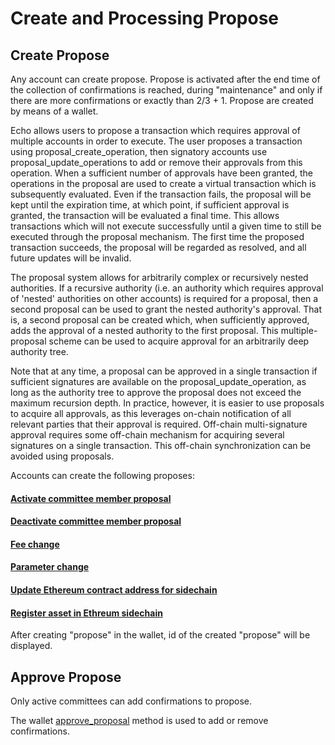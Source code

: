 # Create and Processing Propose

## Create Propose

Any account can create propose. Propose is activated after the end time of the collection of confirmations is reached, during "maintenance" and only if there are more confirmations or exactly than 2/3 + 1.
Propose are created by means of a wallet.

Echo allows users to propose a transaction which requires approval of multiple accounts in order to execute. The user proposes a transaction using proposal\_create\_operation, then signatory accounts use proposal\_update\_operations to add or remove their approvals from this operation. When a sufficient number of approvals have been granted, the operations in the proposal are used to create a virtual transaction which is subsequently evaluated. Even if the transaction fails, the proposal will be kept until the expiration time, at which point, if sufficient approval is granted, the transaction will be evaluated a final time. This allows transactions which will not execute successfully until a given time to still be executed through the proposal mechanism. The first time the proposed transaction succeeds, the proposal will be regarded as resolved, and all future updates will be invalid.

The proposal system allows for arbitrarily complex or recursively nested authorities. If a recursive authority \(i.e. an authority which requires approval of 'nested' authorities on other accounts\) is required for a proposal, then a second proposal can be used to grant the nested authority's approval. That is, a second proposal can be created which, when sufficiently approved, adds the approval of a nested authority to the first proposal. This multiple-proposal scheme can be used to acquire approval for an arbitrarily deep authority tree.

Note that at any time, a proposal can be approved in a single transaction if sufficient signatures are available on the proposal\_update\_operation, as long as the authority tree to approve the proposal does not exceed the maximum recursion depth. In practice, however, it is easier to use proposals to acquire all approvals, as this leverages on-chain notification of all relevant parties that their approval is required. Off-chain multi-signature approval requires some off-chain mechanism for acquiring several signatures on a single transaction. This off-chain synchronization can be avoided using proposals.

Accounts can create the following proposes:

#### [Activate committee member proposal](/api-reference/echo-wallet-api/README.md#create_activate_committee_member_proposal-sender-committee_to_activate-expiration_time)
#### [Deactivate committee member proposal](/api-reference/echo-wallet-api/README.md#create_deactivate_committee_member_proposal-sender-committee_to_activate-expiration_time)
#### [Fee change](/api-reference/echo-wallet-api/README.md#propose_fee_change-proposing_account-expiration_time-changed_values)
#### [Parameter change](/api-reference/echo-wallet-api/README.md#propose_parameter_change-proposing_account-expiration_time-changed_values)
#### [Update Ethereum contract address for sidechain](/api-reference/echo-wallet-api/README.md#propose_eth_update_contract_address-sender-expiration_time-new_addr_broadcast)
#### [Register asset in Ethreum sidechain](/api-reference/echo-wallet-api/README.md#propose_register_asset_in_sidechain-proposing_account-expiration_time-erc20_data-broadcast)

After creating "propose" in the wallet, id of the created "propose" will be displayed.

## Approve Propose

Only active committees can add confirmations to propose.

The wallet [approve_proposal](/api-reference/echo-wallet-api/README.md#approve_proposal-fee_paying_account-proposal_id-delta-broadcast) method is used to add or remove confirmations.